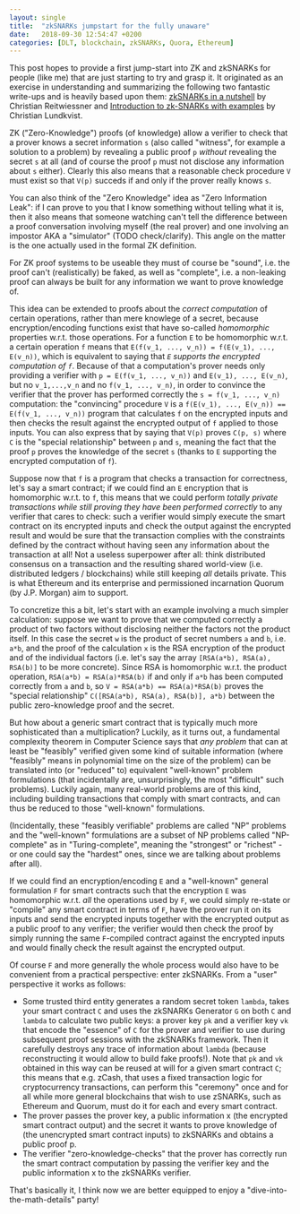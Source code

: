 ```yaml
---
layout: single
title:  "zkSNARKs jumpstart for the fully unaware"
date:   2018-09-30 12:54:47 +0200
categories: [DLT, blockchain, zkSNARKs, Quora, Ethereum]
---
```

This post hopes to provide a first jump-start into ZK and zkSNARKs for people (like me) that are just starting to try and grasp it. It originated as an exercise in understanding and summarizing the following two fantastic write-ups and is heavily based upon them: [zkSNARKs in a nutshell](https://blog.ethereum.org/2016/12/05/zksnarks-in-a-nutshell/) by Christian Reitwiessner and [Introduction to zk-SNARKs with examples](https://media.consensys.net/introduction-to-zksnarks-with-examples-3283b554fc3b) by Christian Lundkvist.

ZK ("Zero-Knowledge") proofs (of knowledge) allow a verifier to check that a prover knows a secret information `s` (also called "witness", for example a solution to a problem) by revealing a public proof `p` _without_ revealing the secret `s` at all (and of course the proof `p` must not disclose any information about `s` either). Clearly this also means that a reasonable check procedure `V` must exist so that `V(p)` succeds if and only if the prover really knows `s`.

You can also think of the "Zero Knowledge" idea as "Zero Information Leak": if I can prove to you that I know something without telling what it is, then it also means that someone watching can't tell the difference between a proof conversation involving myself (the real prover) and one involving an impostor AKA a "simulator" (TODO check/clarify). This angle on the matter is the one actually used in the formal ZK definition.

For ZK proof systems to be useable they must of course be "sound", i.e. the proof can't (realistically) be faked, as well as "complete", i.e. a non-leaking proof can always be built for any information we want to prove knowledge of.

This idea can be extended to proofs about the _correct computation_ of certain operations, rather than mere knowlege of a secret, because encryption/encoding functions exist that have so-called _homomorphic_ properties w.r.t. those operations. For a function `E` to be homomorphic w.r.t. a certain operation `f` means that `E(f(v_1, ..., v_n)) = f(E(v_1), ..., E(v_n))`, which is equivalent to saying that _`E` supports the encrypted computation of `f`_. Because of that a computation's prover needs only providing a verifier with `p = E(f(v_1, ..., v_n))` and `E(v_1), ..., E(v_n)`, but no `v_1,...,v_n` and no `f(v_1, ..., v_n)`, in order to convince the verifier that the prover has performed correctly the `s = f(v_1, ..., v_n)` computation: the "convincing" procedure `V` is a `f(E(v_1), ..., E(v_n)) == E(f(v_1, ..., v_n))` program that calculates `f` on the encrypted inputs and then checks the result against the encrypted output of `f` applied to those inputs. You can also express that by saying that `V(p)` proves `C(p, s)` where `C` is the "special relationship" between `p` and `s`, meaning the fact that the proof `p` proves the knowledge of the secret `s` (thanks to `E` supporting the encrypted computation of `f`).

Suppose now that `f` is a program that checks a transaction for correctness, let's say a smart contract; if we could find an `E` encryption that is homomorphic w.r.t. to `f`, this means that we could perform _totally private transactions while still proving they have been performed correctly_ to any verifier that cares to check: such a verifier would simply execute the smart contract on its encrypted inputs and check the output against the encrypted result and would be sure that the transaction complies with the constraints defined by the contract without having seen any information about the transaction at all! Not a useless superpower after all: think distributed consensus on a transaction and the resulting shared world-view (i.e. distributed ledgers / blockchains) while still keeping _all_ details private. This is what Ethereum and its enterprise and permissioned incarnation Quorum (by J.P. Morgan) aim to support.

To concretize this a bit, let's start with an example involving a much simpler calculation: suppose we want to prove that we computed correctly a product of two factors without disclosing neither the factors not the product itself. In this case the secret `w` is the product of secret numbers `a` and `b`, i.e. `a*b`, and the proof of the calculation `x` is the RSA encryption of the product and of the individual factors (i.e. let's say the array `[RSA(a*b), RSA(a), RSA(b)]` to be more concrete). Since RSA is homomorphic w.r.t. the product operation, `RSA(a*b) = RSA(a)*RSA(b)` if and only if `a*b` has been computed correctly from `a` and `b`, so `V = RSA(a*b) == RSA(a)*RSA(b)` proves the "special relationship" `C([RSA(a*b), RSA(a), RSA(b)], a*b)` between the public zero-knowledge proof and the secret.

But how about a generic smart contract that is typically much more sophisticated than a multiplication? Luckily, as it turns out, a fundamental complexity theorem in Computer Science says that _any problem_ that can at least be "feasibly" verified given some kind of suitable information (where "feasibly" means in polynomial time on the size of the problem) can be translated into (or "reduced" to) equivalent "well-known" problem formulations (that incidentally are, unsurprisingly, the most "difficult" such problems). Luckily again, many real-world problems are of this kind, including building transactions that comply with smart contracts, and can thus be reduced to those "well-known" formulations.

(Incidentally, these "feasibly verifiable" problems are called "NP" problems and the "well-known" formulations are a subset of NP problems called "NP-complete" as in "Turing-complete", meaning the "strongest" or "richest" - or one could say the "hardest" ones, since we are talking about problems after all).

If we could find an encryption/encoding `E` and a "well-known" general formulation `F` for smart contracts such that the encryption `E` was homomorphic w.r.t. _all_ the operations used by `F`, we could simply re-state or "compile" any smart contract in terms of `F`, have the prover run it on its inputs and send the encrypted inputs together with the encrypted output as a public proof to any verifier; the verifier would then check the proof by simply running the same `F`-compiled contract against the encrypted inputs and would finally check the result against the encrypted output.

Of course `F` and more generally the whole process would also have to be convenient from a practical perspective: enter zkSNARKs. From a "user" perspective it works as follows:

- Some trusted third entity generates a random secret token `lambda`, takes your smart contract `C` and uses the zkSNARKs Generator `G` on both `C` and `lambda` to calculate two public keys: a prover key `pk` and a verifier key `vk` that encode the "essence" of `C` for the prover and verifier to use during subsequent proof sessions with the zkSNARKs framework. Then it carefully destroys any trace of information about `lambda` (because reconstructing it would allow to build fake proofs!). Note that `pk` and `vk` obtained in this way can be reused at will for a given smart contract `C`; this means that e.g. zCash, that uses a fixed transaction logic for cryptocurrency transactions, can perform this "ceremony" once and for all while more general blockchains that wish to use zSNARKs, such as Ethereum and Quorum, must do it for each and every smart contract.
- The prover passes the prover key, a public information x (the encrypted smart contract output) and the secret it wants to prove knowledge of (the unencrypted smart contract inputs) to zkSNARKs and obtains a public proof p.
- The verifier "zero-knowledge-checks" that the prover has correctly run the smart contract computation by passing the verifier key and the public information x to the zkSNARKs verifier.

That's basically it, I think now we are better equipped to enjoy a "dive-into-the-math-details" party!